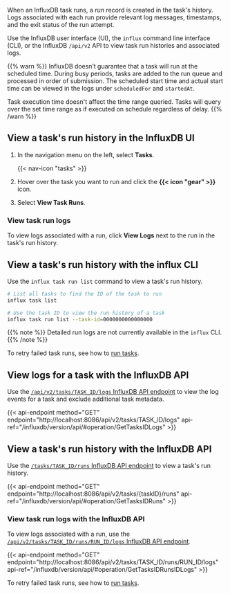 
When an InfluxDB task runs, a _run_ record is created in the task's history.
Logs associated with each run provide relevant log messages, timestamps,
and the exit status of the run attempt.

Use the InfluxDB user interface (UI), the `influx` command line interface (CLI),
or the InfluxDB `/api/v2` API to view task run histories and associated logs.

{{% warn %}}
InfluxDB doesn’t guarantee that a task will run at the scheduled time. During busy
periods, tasks are added to the run queue and processed in order of submission.
The scheduled start time and actual start time can be viewed in the logs under
`scheduledFor` and `startedAt`.

Task execution time doesn't affect the time range queried. Tasks will query
over the set time range as if executed on schedule regardless of delay.
{{% /warn %}}

## View a task's run history in the InfluxDB UI

1. In the navigation menu on the left, select **Tasks**.

    {{< nav-icon "tasks" >}}

2. Hover over the task you want to run and click the **{{< icon "gear" >}}** icon.
3. Select **View Task Runs**.

### View task run logs

To view logs associated with a run, click **View Logs** next to the run in the task's run history.

## View a task's run history with the influx CLI

Use the `influx task run list` command to view a task's run history.

```sh
# List all tasks to find the ID of the task to run
influx task list

# Use the task ID to view the run history of a task
influx task run list --task-id=0000000000000000
```

{{% note %}}
Detailed run logs are not currently available in the `influx` CLI.
{{% /note %}}

To retry failed task runs, see how to [run tasks](/influxdb/version/process-data/manage-tasks/run-task/).

## View logs for a task with the InfluxDB API

Use the [`/api/v2/tasks/TASK_ID/logs` InfluxDB API endpoint](/influxdb/version/api/#operation/GetTasksIDLogs)
to view the log events for a task and exclude additional task metadata.

{{< api-endpoint method="GET" endpoint="http://localhost:8086/api/v2/tasks/TASK_ID/logs" api-ref="/influxdb/version/api/#operation/GetTasksIDLogs" >}}

## View a task's run history with the InfluxDB API

Use the [`/tasks/TASK_ID/runs` InfluxDB API endpoint](/influxdb/version/api/#operation/GetTasksIDRuns)
to view a task's run history.

{{< api-endpoint method="GET" endpoint="http://localhost:8086/api/v2/tasks/{taskID}/runs" api-ref="/influxdb/version/api/#operation/GetTasksIDRuns" >}}

### View task run logs with the InfluxDB API

To view logs associated with a run, use the
[`/api/v2/tasks/TASK_ID/runs/RUN_ID/logs` InfluxDB API endpoint](/influxdb/version/api/#operation/GetTasksIDRunsIDLogs).

{{< api-endpoint method="GET" endpoint="http://localhost:8086/api/v2/tasks/TASK_ID/runs/RUN_ID/logs" api-ref="/influxdb/version/api/#operation/GetTasksIDRunsIDLogs" >}}

To retry failed task runs, see how to [run tasks](/influxdb/version/process-data/manage-tasks/run-task/).

